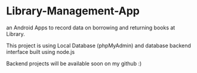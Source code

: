 # Library-Management-App
an Android Apps to record data on borrowing and returning books at Library.

This project is using Local Database (phpMyAdmin) and database backend interface built using node.js

Backend projects will be available soon on my github :)
